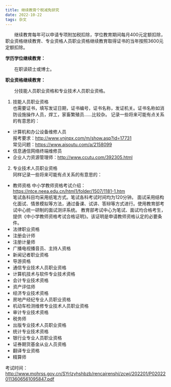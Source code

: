 ```yaml
---
title: 继续教育个税减免研究
date: 2022-10-22
tags: 杂文
---
```


&emsp;&emsp;继续教育每年可以申请专项附加税扣除，学位教育期间每月400元定额扣除，职业资格继续教育、专业资格人员职业资格继续教育取得证书的当年按照3600元定额扣除。
<!--more-->

**学历学位继续教育：**

&emsp;&emsp;在职读硕士或博士。


**职业资格继续教育：**

&emsp;&emsp;分技能人员职业资格和专业技术人员职业资格。
1. 技能人员职业资格  
也需要证书，填写发证日期，证书编号，证书名称，发证机关。证书名称如消防设施操作人员，焊工，家畜繁殖员……比较杂。
记录一些将来可能有点关系的有意思的：
- 计算机和办公设备维修人员  
报考要求：http://www.ynjnpx.com/m/show.asp?id=17731  
常见问题：https://www.aisoutu.com/a/2158099  
- 信息通信网络终端维修员
- 企业人力资源管理师：http://www.ccutu.com/392305.html

2. 专业技术人员职业资格  
同样记录一些将来可能有点关系的有意思的：
- 教师资格
中小学教师资格考试介绍：https://ntce.neea.edu.cn/html1/folder/1507/1181-1.htm  
笔试各科目均采用纸笔方式。笔试各科考试时间均为120分钟。
面试采用结构化面试、情景模拟等方法，通过备课、试讲、答辩等方式进行。使用教育部考试中心统一研制的面试测评系统。
教育部考试中心为笔试、面试均合格考生，提供《中小学教师资格考试合格证明》。该证明是申请教师资格认定的必要条件。
- 法律职业资格
- 注册会计师
- 注册计量师
- 广播电视播音员、主持人资格
- 新闻记者职业资格
- 导游资格
- 通信专业技术人员职业资格
- 计算机技术与软件专业技术资格
- 会计专业技术资格
- 资产评估师
- 经济专业技术资格
- 房地产经纪专业人员职业资格
- 机动车检测维修专业技术人员职业资格
- 审计专业技术资格
- 税务师
- 出版专业技术人员职业资格
- 统计专业技术资格
- 银行业专业人员职业资格
- 证券期货基金从业人员资格
- 翻译专业资格
- 精算师

考试时间：http://www.mohrss.gov.cn/SYrlzyhshbzb/rencairenshi/zcwj/202201/P020220113606561095847.pdf